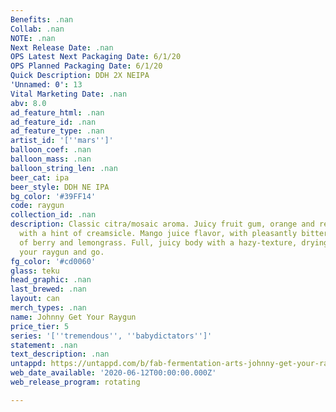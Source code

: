 ```yaml
---
Benefits: .nan
Collab: .nan
NOTE: .nan
Next Release Date: .nan
OPS Latest Next Packaging Date: 6/1/20
OPS Planned Packaging Date: 6/1/20
Quick Description: DDH 2X NEIPA
'Unnamed: 0': 13
Vital Marketing Date: .nan
abv: 8.0
ad_feature_html: .nan
ad_feature_id: .nan
ad_feature_type: .nan
artist_id: '[''mars'']'
balloon_coef: .nan
balloon_mass: .nan
balloon_string_len: .nan
beer_cat: ipa
beer_style: DDH NE IPA
bg_color: '#39FF14'
code: raygun
collection_id: .nan
description: Classic citra/mosaic aroma. Juicy fruit gum, orange and red grapefruit
  with a hint of creamsicle. Mango juice flavor, with pleasantly bitter citrus. Hints
  of berry and lemongrass. Full, juicy body with a hazy-texture, drying finish.<par>Grab
  your raygun and go.
fg_color: '#cd0060'
glass: teku
head_graphic: .nan
last_brewed: .nan
layout: can
merch_types: .nan
name: Johnny Get Your Raygun
price_tier: 5
series: '[''tremendous'', ''babydictators'']'
statement: .nan
text_description: .nan
untappd: https://untappd.com/b/fab-fermentation-arts-johnny-get-your-ray-gun-fabraygun/3684332
web_date_available: '2020-06-12T00:00:00.000Z'
web_release_program: rotating

---
```

